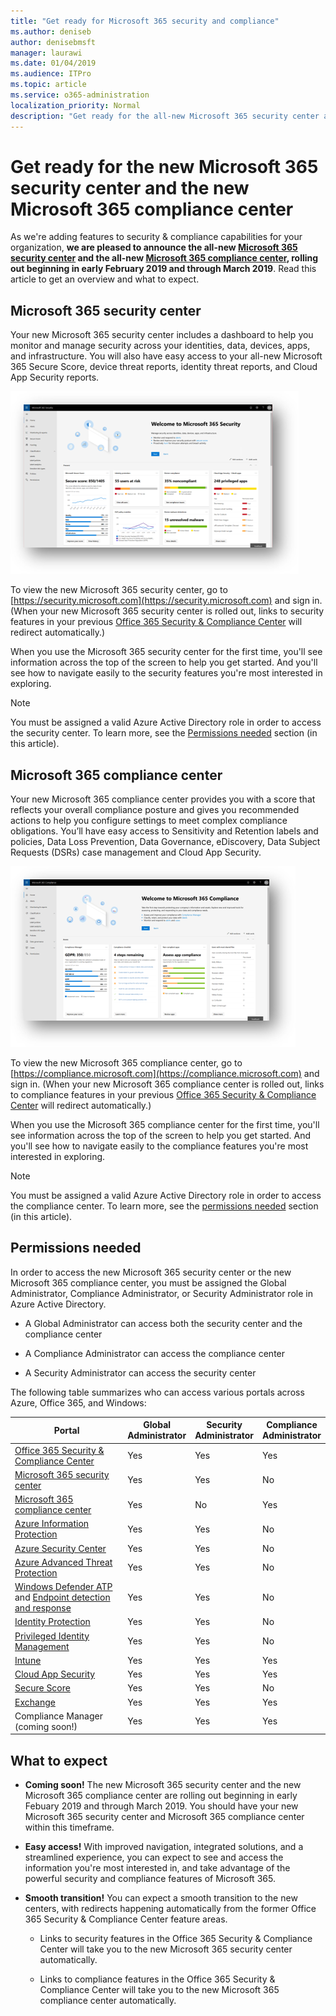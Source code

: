 ```yaml
---
title: "Get ready for Microsoft 365 security and compliance"
ms.author: deniseb
author: denisebmsft
manager: laurawi
ms.date: 01/04/2019
ms.audience: ITPro
ms.topic: article
ms.service: o365-administration
localization_priority: Normal
description: "Get ready for the all-new Microsoft 365 security center and compliance center"
---
```


# Get ready for the new Microsoft 365 security center and the new Microsoft 365 compliance center

As we're adding features to security & compliance capabilities for your organization, **we are pleased to announce the all-new [Microsoft 365 security center](#microsoft-365-security-center) and the all-new [Microsoft 365 compliance center](#microsoft-365-compliance-center), rolling out beginning in early February 2019 and through March 2019**. Read this article to get an overview and what to expect.

## Microsoft 365 security center

Your new Microsoft 365 security center includes a dashboard to help you monitor and manage security across your identities, data, devices, apps, and infrastructure. You will also have easy access to your all-new Microsoft 365 Secure Score, device threat reports, identity threat reports, and Cloud App Security reports. 

![New Microsoft 365 security center](media/m365-security-center.png)

To view the new Microsoft 365 security center, go to [https://security.microsoft.com](https://security.microsoft.com) and sign in. (When your new Microsoft 365 security center is rolled out, links to security features in your previous [Office 365 Security & Compliance Center](https://protection.office.com) will redirect automatically.) 

When you use the Microsoft 365 security center for the first time, you'll see information across the top of the screen to help you get started. And you'll see how to navigate easily to the security features you're most interested in exploring.

> [!NOTE]
> You must be assigned a valid Azure Active Directory role in order to access the security center. To learn more, see the [Permissions needed](#permissions-needed) section (in this article).

## Microsoft 365 compliance center

Your new Microsoft 365 compliance center provides you with a score that reflects your overall compliance posture and gives you recommended actions to help you configure settings to meet complex compliance obligations. You’ll have easy access to Sensitivity and Retention labels and policies, Data Loss Prevention, Data Governance, eDiscovery, Data Subject Requests (DSRs) case management and Cloud App Security.

![Microsoft 365 compliance center](media/m365-compliance-center.png)

To view the new Microsoft 365 compliance center, go to [https://compliance.microsoft.com](https://compliance.microsoft.com) and sign in. (When your new Microsoft 365 compliance center is rolled out, links to compliance features in your previous [Office 365 Security & Compliance Center](https://protection.office.com) will redirect automatically.) 

When you use the Microsoft 365 compliance center for the first time, you'll see information across the top of the screen to help you get started. And you'll see how to navigate easily to the compliance features you're most interested in exploring.

> [!NOTE]
> You must be assigned a valid Azure Active Directory role in order to access the compliance center. To learn more, see the [permissions needed](#permissions-needed-to-access-the-new-security-center-and-the-new-compliance-center) section (in this article).

## Permissions needed

In order to access the new Microsoft 365 security center or the new Microsoft 365 compliance center, you must be assigned the Global Administrator, Compliance Administrator, or Security Administrator role in Azure Active Directory.

- A Global Administrator can access both the security center and the compliance center

- A Compliance Administrator can access the compliance center

- A Security Administrator can access the security center

The following table summarizes who can access various portals across Azure, Office 365, and Windows:

|Portal  |Global<br/>Administrator  |Security <br/>Administrator  |Compliance<br/>Administrator  |
|---------|---------|---------|---------|
|[Office 365 Security & Compliance Center](https://protection.office.com) |Yes |Yes  |Yes |
|[Microsoft 365 security center](https://security.microsoft.com) |Yes  | Yes  | No        |
|[Microsoft 365 compliance center](https://compliance.microsoft.com) | Yes | No | Yes |
|[Azure Information Protection](https://docs.microsoft.com/azure/information-protection) |Yes |Yes |No |
|[Azure Security Center](https://docs.microsoft.com/azure/security-center/)  |Yes |Yes |No |
|[Azure Advanced Threat Protection](https://docs.microsoft.com/azure-advanced-threat-protection/what-is-atp)  |Yes |Yes |No |
|[Windows Defender ATP](https://docs.microsoft.com/windows/security/threat-protection/windows-defender-atp/windows-defender-advanced-threat-protection?ocid=tia-260153000#windows-defender-atp) and  [Endpoint detection and response](https://docs.microsoft.com/windows/security/threat-protection/windows-defender-atp/overview-endpoint-detection-response)     |Yes |Yes |No |
|[Identity Protection](https://docs.microsoft.com/azure/active-directory/identity-protection)     |Yes |Yes |No |
|[Privileged Identity Management](https://docs.microsoft.com/azure/active-directory/privileged-identity-management)     |Yes |Yes |No |
|[Intune](https://docs.microsoft.com/intune)     |Yes |Yes |Yes |
|[Cloud App Security](https://docs.microsoft.com/cloud-app-security/)     |Yes |Yes |Yes |
|[Secure Score](https://docs.microsoft.com/office365/securitycompliance/office-365-secure-score)     |Yes |Yes |No |
|[Exchange](https://docs.microsoft.com/exchange/)     |Yes |Yes |Yes |
|Compliance Manager (coming soon!) |Yes | Yes |Yes  |

## What to expect

- **Coming soon!** The new Microsoft 365 security center and the new Microsoft 365 compliance center are rolling out beginning in early Febuary 2019 and through March 2019. You should have your new Microsoft 365 security center and Microsoft 365 compliance center within this timeframe.

- **Easy access!** With improved navigation, integrated solutions, and a streamlined experience, you can expect to see and access the information you're most interested in, and take advantage of the powerful security and compliance features of Microsoft 365.

- **Smooth transition!** You can expect a smooth transition to the new centers, with redirects happening automatically from the former Office 365 Security & Compliance Center feature areas. 

    - Links to security features in the Office 365 Security & Compliance Center will take you to the new Microsoft 365 security center automatically. 

    - Links to compliance features in the Office 365 Security & Compliance Center will take you to the new Microsoft 365 compliance center automatically.




